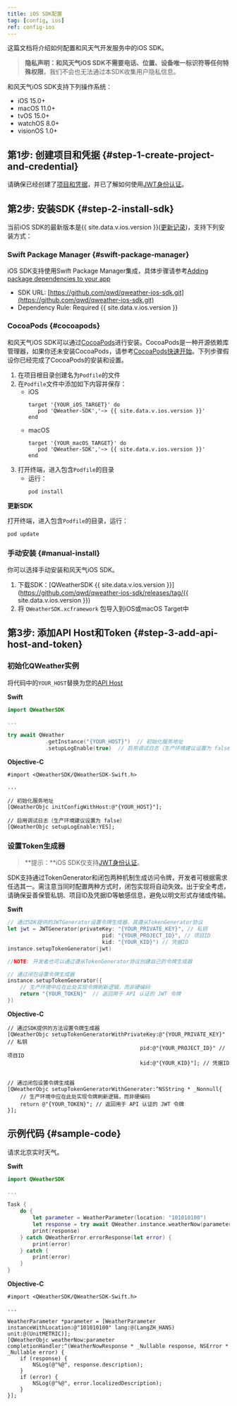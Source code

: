 ```yaml
---
title: iOS SDK配置
tag: [config, ios]
ref: config-ios
---
```


这篇文档将介绍如何配置和风天气开发服务中的iOS SDK。

> **隐私声明：**和风天气iOS SDK**不需要电话、位置、设备唯一标识符等任何特殊权限**，我们不会也无法通过本SDK收集用户隐私信息。

和风天气iOS SDK支持下列操作系统：
- iOS 15.0+
- macOS 11.0+
- tvOS 15.0+
- watchOS 8.0+
- visionOS 1.0+

## 第1步: 创建项目和凭据 {#step-1-create-project-and-credential}

请确保已经创建了[项目和凭据](/docs/configuration/project-and-key/)，并已了解如何使用[JWT身份认证](/docs/configuration/authentication/#json-web-token)。

## 第2步: 安装SDK {#step-2-install-sdk}

当前iOS SDK的最新版本是{{ site.data.v.ios.version }}([更新记录](https://blog.qweather.com/release/sdk/))，支持下列安装方式：

### Swift Package Manager {#swift-package-manager}

iOS SDK支持使用Swift Package Manager集成，具体步骤请参考[Adding package dependencies to your app](https://developer.apple.com/documentation/xcode/adding-package-dependencies-to-your-app)

* SDK URL: [https://github.com/qwd/qweather-ios-sdk.git](https://github.com/qwd/qweather-ios-sdk.git)
* Dependency Rule: Required {{ site.data.v.ios.version }}

### CocoaPods {#cocoapods}

和风天气iOS SDK可以通过[CocoaPods](https://cocoapods.org/)进行安装。CocoaPods是一种开源依赖库管理器，如果你还未安装CocoaPods，请参考[CocoaPods快速开始](https://guides.cocoapods.org/using/getting-started.html)。下列步骤假设你已经完成了CocoaPods的安装和设置。

1. 在项目根目录创建名为`Podfile`的文件
2. 在`Podfile`文件中添加如下内容并保存：
   - iOS
     ```
     target '{YOUR_iOS_TARGET}' do
        pod 'QWeather-SDK','~> {{ site.data.v.ios.version }}'
     end
     ```
   - macOS
     ```
     target '{YOUR_macOS_TARGET}' do
        pod 'QWeather-SDK','~> {{ site.data.v.ios.version }}'
     end
     ```
3. 打开终端，进入包含`Podfile`的目录
   - 运行：
      ```
      pod install
      ```

**更新SDK**

打开终端，进入包含`Podfile`的目录，运行：

```
pod update
```

### 手动安装 {#manual-install}

你可以选择手动安装和风天气iOS SDK。

1. 下载SDK：[QWeatherSDK {{ site.data.v.ios.version }}](https://github.com/qwd/qweather-ios-sdk/releases/tag/{{ site.data.v.ios.version }})
2. 将 `QWeatherSDK.xcframework` 包导入到iOS或macOS Target中

## 第3步: 添加API Host和Token {#step-3-add-api-host-and-token}

### 初始化QWeather实例

将代码中的`YOUR_HOST`替换为您的[API Host](/docs/configuration/api-host)

**Swift**

```swift
import QWeatherSDK

...

try await QWeather
            .getInstance("{YOUR_HOST}")  // 初始化服务地址
            .setupLogEnable(true)  // 启用调试日志（生产环境建议设置为 false）

```

**Objective-C**

```objc
#import <QWeatherSDK/QWeatherSDK-Swift.h>

...

// 初始化服务地址
[QWeatherObjc initConfigWithHost:@"{YOUR_HOST}"];

// 启用调试日志（生产环境建议设置为 false）
[QWeatherObjc setupLogEnable:YES];
```
 
### 设置Token生成器

> **提示：**iOS SDK仅支持[JWT身份认证](/docs/configuration/authentication/#json-web-token)。

SDK支持通过TokenGenerator和闭包两种机制生成访问令牌，开发者可根据需求任选其一。需注意当同时配置两种方式时，闭包实现将自动失效。出于安全考虑，请确保妥善保管私钥、项目ID及凭据ID等敏感信息，避免以明文形式存储或传输。

**Swift**

```swift
// 通过SDK提供的JWTGenerator设置令牌生成器，其遵从TokenGenerator协议
let jwt = JWTGenerator(privateKey: "{YOUR_PRIVATE_KEY}", // 私钥
                              pid: "{YOUR_PROJECT_ID}", // 项目ID
                              kid: "{YOUR_KID}") // 凭据ID
instance.setupTokenGenerator(jwt)

//NOTE: 开发者也可以通过遵从TokenGenerator协议创建自己的令牌生成器

// 通过闭包设置令牌生成器
instance.setupTokenGenerator({  
    // 生产环境中应在此处实现令牌刷新逻辑，而非硬编码
    return "{YOUR_TOKEN}"  // 返回用于 API 认证的 JWT 令牌
})
```

**Objective-C**

```objc
// 通过SDK提供的方法设置令牌生成器
[QWeatherObjc setupTokenGeneratorWithPrivateKey:@"{YOUR_PRIVATE_KEY}" // 私钥
                                          pid:@"{YOUR_PROJECT_ID}" // 项目ID
                                          kid:@"{YOUR_KID}"]; // 凭据ID


// 通过闭包设置令牌生成器
[QWeatherObjc setupTokenGeneratorWithGenerater:^NSString * _Nonnull{
    // 生产环境中应在此处实现令牌刷新逻辑，而非硬编码
    return @"{YOUR_TOKEN}"; // 返回用于 API 认证的 JWT 令牌
}];
```

## 示例代码 {#sample-code}

请求北京实时天气。
  
**Swift**

```swift
import QWeatherSDK

...

Task {
    do {
        let parameter = WeatherParameter(location: "101010100")
        let response = try await QWeather.instance.weatherNow(parameter)
        print(response)
    } catch QWeatherError.errorResponse(let error) {
        print(error)
    } catch {
        print(error)
    }
}
```        

**Objective-C**

```objc
#import <QWeatherSDK/QWeatherSDK-Swift.h>

...

WeatherParameter *parameter = [WeatherParameter instanceWithLocation:@"101010100" lang:@(LangZH_HANS) unit:@(UnitMETRIC)];
[QWeatherObjc weatherNow:parameter completionHandler:^(WeatherNowResponse * _Nullable response, NSError * _Nullable error) {
    if (response) {
        NSLog(@"%@", response.description);
    }
    if (error) {
        NSLog(@"%@", error.localizedDescription);
    }
}];
```